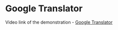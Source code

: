 # Google Translator

Video link of the demonstration - [Google Translator](https://drive.google.com/file/d/1y5lrlcJdHaxc9WHHpgRN-1cIrwH2pina/view?usp=sharing)